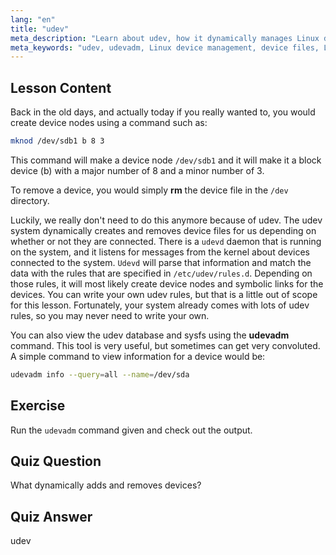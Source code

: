 ```yaml
---
lang: "en"
title: "udev"
meta_description: "Learn about udev, how it dynamically manages Linux device files, and use udevadm. Understand device node creation for beginners."
meta_keywords: "udev, udevadm, Linux device management, device files, Linux tutorial, beginner Linux, udev rules, Linux guide"
---
```


## Lesson Content

Back in the old days, and actually today if you really wanted to, you would create device nodes using a command such as:

```bash
mknod /dev/sdb1 b 8 3
```

This command will make a device node `/dev/sdb1` and it will make it a block device (b) with a major number of 8 and a minor number of 3.

To remove a device, you would simply **rm** the device file in the `/dev` directory.

Luckily, we really don't need to do this anymore because of udev. The udev system dynamically creates and removes device files for us depending on whether or not they are connected. There is a `udevd` daemon that is running on the system, and it listens for messages from the kernel about devices connected to the system. `Udevd` will parse that information and match the data with the rules that are specified in `/etc/udev/rules.d`. Depending on those rules, it will most likely create device nodes and symbolic links for the devices. You can write your own udev rules, but that is a little out of scope for this lesson. Fortunately, your system already comes with lots of udev rules, so you may never need to write your own.

You can also view the udev database and sysfs using the **udevadm** command. This tool is very useful, but sometimes can get very convoluted. A simple command to view information for a device would be:

```bash
udevadm info --query=all --name=/dev/sda
```

## Exercise

Run the `udevadm` command given and check out the output.

## Quiz Question

What dynamically adds and removes devices?

## Quiz Answer

udev
